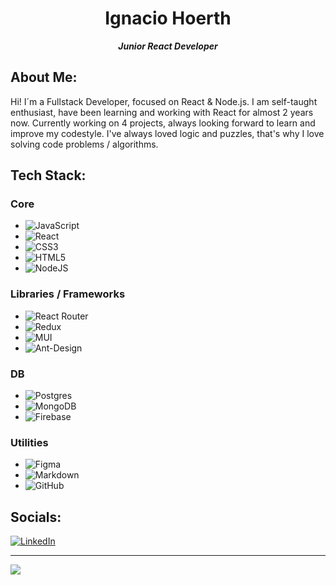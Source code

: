 <div style="text-align: center;">

<h1> Ignacio Hoerth </h1>

**_Junior React Developer_**
</div>

## About Me:

Hi! I´m a Fullstack Developer, focused on React & Node.js. I am self-taught enthusiast, have been learning and working with React for almost 2 years now. Currently working on 4 projects, always looking forward to learn and improve my codestyle. I've always loved logic and puzzles, that's why I love solving code problems / algorithms.

## Tech Stack:

### Core

- ![JavaScript](https://img.shields.io/badge/javascript-%23323330.svg?style=for-the-badge&logo=javascript&logoColor=%23F7DF1E)
- ![React](https://img.shields.io/badge/react-%2320232a.svg?style=for-the-badge&logo=react&logoColor=%2361DAFB)
- ![CSS3](https://img.shields.io/badge/css3-%231572B6.svg?style=for-the-badge&logo=css3&logoColor=white)
- ![HTML5](https://img.shields.io/badge/html5-%23E34F26.svg?style=for-the-badge&logo=html5&logoColor=white)
- ![NodeJS](https://img.shields.io/badge/node.js-6DA55F?style=for-the-badge&logo=node.js&logoColor=white)

### Libraries / Frameworks

- ![React Router](https://img.shields.io/badge/React_Router-CA4245?style=for-the-badge&logo=react-router&logoColor=white)
- ![Redux](https://img.shields.io/badge/redux-%23593d88.svg?style=for-the-badge&logo=redux&logoColor=white)
- ![MUI](https://img.shields.io/badge/MUI-%230081CB.svg?style=for-the-badge&logo=material-ui&logoColor=white)
- ![Ant-Design](https://img.shields.io/badge/-AntDesign-%230170FE?style=for-the-badge&logo=ant-design&logoColor=white)

### DB

- ![Postgres](https://img.shields.io/badge/postgres-%23316192.svg?style=for-the-badge&logo=postgresql&logoColor=white)
- ![MongoDB](https://img.shields.io/badge/MongoDB-%234ea94b.svg?style=for-the-badge&logo=mongodb&logoColor=white)
- ![Firebase](https://img.shields.io/badge/firebase-%23039BE5.svg?style=for-the-badge&logo=firebase)

### Utilities

- ![Figma](https://img.shields.io/badge/figma-%23F24E1E.svg?style=for-the-badge&logo=figma&logoColor=white)
- ![Markdown](https://img.shields.io/badge/markdown-%23000000.svg?style=for-the-badge&logo=markdown&logoColor=white)
- ![GitHub](https://img.shields.io/badge/GitHub-%23000000.svg?style=for-the-badge&logo=github&logoColor=white)

## Socials:

[![LinkedIn](https://img.shields.io/badge/LinkedIn-%230077B5.svg?logo=linkedin&logoColor=white)](https://linkedin.com/in/https://www.linkedin.com/in/ignaciohoerth/)

---

[![](https://visitcount.itsvg.in/api?id=iHoerth&icon=0&color=0)](https://visitcount.itsvg.in)


